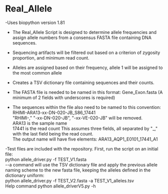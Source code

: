 # Real_Allele
-Uses biopython version 1.81

- The Real_Allele Script is designed to determine allele frequencies and assign allele numbers from a consensus FASTA file containing DNA sequences.  
  
  
- Sequencing artifacts will be filtered out based on a criterion of zygosity proportion, and minimum read count.  

- Alleles are assigned based on their frequency, allele 1 will be assigned to the most common allele  
- Creates a TSV dictionary file containing sequences and their counts.

  
- The FASTA file is needed to be named in this format: Gene_Exon.fasta (A minimum of 2 fields with underscores is required)
- The sequences within the file also need to be named to this convention:  
RHIMI-ARA13-xx-DN-020-JB_S86_17441  
"RHIMI-," "-xx-DN-020-JB", "-xx-VE-020-JB" will be removed.  
ARA13 is the sample name  
17441 is the read count 
This assumes three fields, all separated by "_," with the last field being the read count.  
The output name will have five elements: ARA13_AQP1_E0101_17441_A1  
  
  
-Test files are included with the repository. First, run the script on an initial file:  
python allele_driver.py -f TEST_V1.fasta  
--a command will use the TSV dictionary file and apply the previous allele naming scheme to the new fasta file, keeping the alleles defined in the dictionary uniform:  
python allele_driver.py -f TEST_V2.fasta -a TEST_V1_alleles.tsv  
Help command python allele_driverV5.py -h   

 
